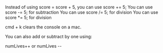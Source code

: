 

Instead of using score = score + 5, you can use 
score += 5; 
You can  use score -= 5; for subtraction
You can use score /= 5; for division
You can  use score *= 5; for division


cmd + k clears the console on a mac. 


You can also add or subtract by one using:

numLives++
or numLives -- 
